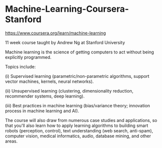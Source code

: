 # Machine-Learning-Coursera-Stanford
https://www.coursera.org/learn/machine-learning


11 week course taught by Andrew Ng at Stanford University


Machine learning is the science of getting computers to act without being explicitly programmed.

Topics include: 

(i) Supervised learning (parametric/non-parametric algorithms, support vector machines, kernels, neural networks). 

(ii) Unsupervised learning (clustering, dimensionality reduction, recommender systems, deep learning). 

(iii) Best practices in machine learning (bias/variance theory; innovation process in machine learning and AI). 

The course will also draw from numerous case studies and applications, so that you'll also learn how to apply learning algorithms to building smart robots (perception, control), text understanding (web search, anti-spam), computer vision, medical informatics, audio, database mining, and other areas.
